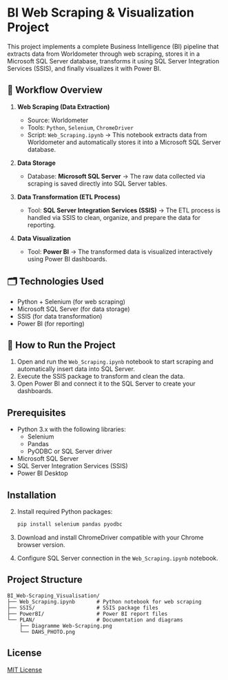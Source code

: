 # BI Web Scraping & Visualization Project

This project implements a complete Business Intelligence (BI) pipeline that extracts data from Worldometer through web scraping, stores it in a Microsoft SQL Server database, transforms it using SQL Server Integration Services (SSIS), and finally visualizes it with Power BI.



## 🔗 Workflow Overview

1. **Web Scraping (Data Extraction)**
   * Source: Worldometer
   * Tools: `Python`, `Selenium`, `ChromeDriver`
   * Script: `Web_Scraping.ipynb` → This notebook extracts data from Worldometer and automatically stores it into a Microsoft SQL Server database.

2. **Data Storage**
   * Database: **Microsoft SQL Server** → The raw data collected via scraping is saved directly into SQL Server tables.

3. **Data Transformation (ETL Process)**
   * Tool: **SQL Server Integration Services (SSIS)** → The ETL process is handled via SSIS to clean, organize, and prepare the data for reporting.

4. **Data Visualization**
   * Tool: **Power BI** → The transformed data is visualized interactively using Power BI dashboards.

## 🗂️ Technologies Used

* Python + Selenium (for web scraping)
* Microsoft SQL Server (for data storage)
* SSIS (for data transformation)
* Power BI (for reporting)

## 🚀 How to Run the Project

1. Open and run the `Web_Scraping.ipynb` notebook to start scraping and automatically insert data into SQL Server.
2. Execute the SSIS package to transform and clean the data.
3. Open Power BI and connect it to the SQL Server to create your dashboards.

## Prerequisites

* Python 3.x with the following libraries:
  * Selenium
  * Pandas
  * PyODBC or SQL Server driver
* Microsoft SQL Server
* SQL Server Integration Services (SSIS)
* Power BI Desktop

## Installation



2. Install required Python packages:
   ```bash
   pip install selenium pandas pyodbc
   ```

3. Download and install ChromeDriver compatible with your Chrome browser version.

4. Configure SQL Server connection in the `Web_Scraping.ipynb` notebook.

## Project Structure

```
BI_Web-Scraping_Visualisation/
├── Web_Scraping.ipynb       # Python notebook for web scraping
├── SSIS/                    # SSIS package files
├── PowerBI/                 # Power BI report files
└── PLAN/                    # Documentation and diagrams
    ├── Diagramme Web-Scraping.png
    └── DAHS_PHOTO.png
```

## License

[MIT License](LICENSE)

